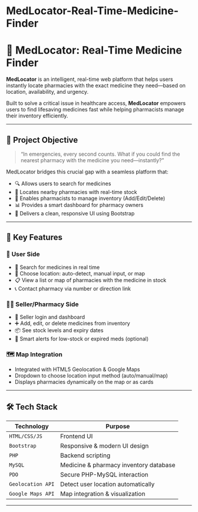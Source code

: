 # MedLocator-Real-Time-Medicine-Finder

# 💊 MedLocator: Real-Time Medicine Finder

**MedLocator** is an intelligent, real-time web platform that helps users instantly locate pharmacies with the exact medicine they need—based on location, availability, and urgency.

Built to solve a critical issue in healthcare access, **MedLocator** empowers users to find lifesaving medicines fast while helping pharmacists manage their inventory efficiently.

---

## 🚀 Project Objective

> “In emergencies, every second counts. What if you could find the nearest pharmacy with the medicine you need—instantly?”

MedLocator bridges this crucial gap with a seamless platform that:
- 🔍 Allows users to search for medicines
- 📍 Locates nearby pharmacies with real-time stock
- 🧾 Enables pharmacists to manage inventory (Add/Edit/Delete)
- 📊 Provides a smart dashboard for pharmacy owners
- 📱 Delivers a clean, responsive UI using Bootstrap

---

## 🎯 Key Features

### 👤 **User Side**
- 🔎 Search for medicines in real time
- 📍 Choose location: auto-detect, manual input, or map
- 📋 View a list or map of pharmacies with the medicine in stock
- 📞 Contact pharmacy via number or direction link

### 🧑‍💼 **Seller/Pharmacy Side**
- 🔐 Seller login and dashboard
- ➕ Add, edit, or delete medicines from inventory
- 📦 See stock levels and expiry dates
- 🧠 Smart alerts for low-stock or expired meds (optional)

### 🗺️ **Map Integration**
- Integrated with HTML5 Geolocation & Google Maps
- Dropdown to choose location input method (auto/manual/map)
- Displays pharmacies dynamically on the map or as cards

---

## 🛠️ Tech Stack

| Technology     | Purpose                                  |
|----------------|------------------------------------------|
| `HTML/CSS/JS`  | Frontend UI                              |
| `Bootstrap`    | Responsive & modern UI design            |
| `PHP`          | Backend scripting                        |
| `MySQL`        | Medicine & pharmacy inventory database   |
| `PDO`          | Secure PHP-MySQL interaction             |
| `Geolocation API` | Detect user location automatically  |
| `Google Maps API` | Map integration & visualization      |

---

